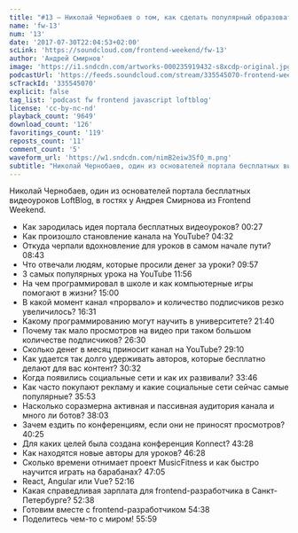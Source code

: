 ```yaml
---
title: "#13 – Николай Чернобаев о том, как сделать популярный образовательный проект на YouTube"
name: 'fw-13'
num: '13'
date: '2017-07-30T22:04:53+02:00'
scLink: 'https://soundcloud.com/frontend-weekend/fw-13'
author: 'Андрей Смирнов'
image: 'https://i1.sndcdn.com/artworks-000235919432-s8xcdp-original.jpg'
podcastUrl: 'https://feeds.soundcloud.com/stream/335545070-frontend-weekend-fw-13.m4a'
scTrackId: '335545070'
explicit: false
tag_list: 'podcast fw frontend javascript loftblog'
license: 'cc-by-nc-nd'
playback_count: '9649'
download_count: '126'
favoritings_count: '119'
reposts_count: '11'
comment_count: '5'
waveform_url: 'https://w1.sndcdn.com/nimB2eiw3SfO_m.png'
subtitle: "Николай Чернобаев, один из основателей портала бесплатных видеоуроков LoftBlog, в гостях у Андрея Смирнова из Frontend Weekend."
---
```

Николай Чернобаев, один из основателей портала бесплатных видеоуроков LoftBlog, в гостях у Андрея Смирнова из Frontend Weekend.

- Как зародилась идея портала бесплатных видеоуроков? <timecode sec="27">00:27</timecode>
- Как произошло становление канала на YouTube? <timecode sec="272">04:32</timecode>
- Откуда черпали вдохновление для уроков в самом начале пути? <timecode sec="523">08:43</timecode>
- Что отвечали людям, которые просили денег за уроки? <timecode sec="597">09:57</timecode>
- 3 самых популярных урока на YouTube <timecode sec="716">11:56</timecode>
- На чем программировал в школе и как компьютерные игры помогают в жизни? <timecode sec="900">15:00</timecode>
- В какой момент канал «прорвало» и количество подписчиков резко увеличилось? <timecode sec="991">16:31</timecode>
- Какому программированию могут научить в университете? <timecode sec="1300">21:40</timecode>
- Почему так мало просмотров на видео при таком большом количестве подписчиков? <timecode sec="1590">26:30</timecode>
- Сколько денег в месяц приносит канал на YouTube? <timecode sec="1750">29:10</timecode>
- Как удается так долго удерживать авторов, которые бесплатно делают для вас контент? <timecode sec="1832">30:32</timecode>
- Когда появились социальные сети и как их развивали? <timecode sec="2026">33:46</timecode>
- Как часто покупают рекламу и какие социальные сети сейчас самые популярные? <timecode sec="2153">35:53</timecode>
- Насколько соразмерна активная и пассивная аудитория канала и много ли ботов? <timecode sec="2283">38:03</timecode>
- Зачем ездить по конференциям, если они не приносят просмотров? <timecode sec="2425">40:25</timecode>
- Для каких целей была создана конференция Konnect? <timecode sec="2608">43:28</timecode>
- Как находятся новые авторы для уроков? <timecode sec="2788">46:28</timecode>
- Сколько времени отнимает проект MusicFitness и как быстро научится играть на барабанах? <timecode sec="2825">47:05</timecode>
- React, Angular или Vue? <timecode sec="3136">52:16</timecode>
- Какая справедливая зарплата для frontend-разработчика в Санкт-Петербурге? <timecode sec="3158">52:38</timecode>
- Готовим вместе с frontend-разработчиком <timecode sec="3278">54:38</timecode>
- Поделитесь чем-то с миром! <timecode sec="3359">55:59</timecode>